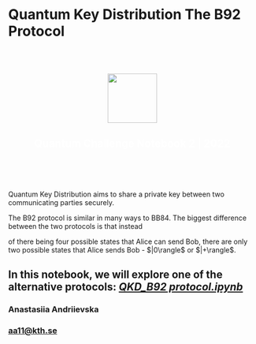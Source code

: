 # Quantum Key Distribution The B92 Protocol

<div style="text-align: center; padding: 50px">
    <img src="https://s3-us-west-2.amazonaws.com/connectory-files/content/images/604f8b66932f3-image.jpeg" height="100px">
    <h2 style="color: white; text-align: center;">Quantum Challenge Notebook 2 | 2022</h2>
</div>



<p>Quantum Key Distribution aims to share a private key between two communicating parties securely.</p>
<p>The B92 protocol is similar in many ways to BB84. The biggest difference between the two protocols is that instead</p> 
<p>of there being four possible states that Alice can send Bob, there are only two possible states that Alice sends Bob - $|0\rangle$ or $|+\rangle$.</p>

<h2>In this notebook, we will explore one of the alternative protocols: <a href="https://github.com/fomalhautn/Quantum-Key-Distribution_The-B92-Protocol/blob/main/Quantum%20Challenge_QKD_B92%20protocol.ipynb"><em>QKD_B92 protocol.ipynb</em></a></h2>

<h3>Anastasiia Andriievska</h3>

<h3><a href="mailto:aa11@kth.se">aa11@kth.se</a></h3>
